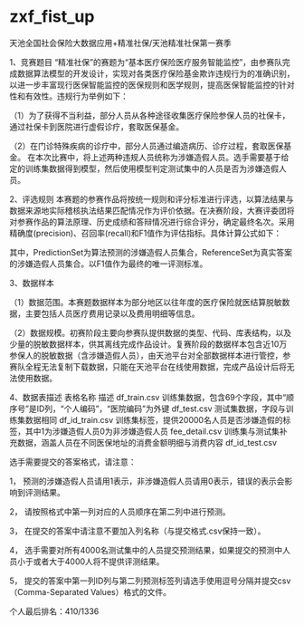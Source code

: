 # zxf_fist_up
天池全国社会保险大数据应用+精准社保/天池精准社保第一赛季

1、竞赛题目
“精准社保”的赛题为“基本医疗保险医疗服务智能监控”，由参赛队完成数据算法模型的开发设计，实现对各类医疗保险基金欺诈违规行为的准确识别，以进一步丰富现行医保智能监控的医保规则和医学规则，提高医保智能监控的针对性和有效性。违规行为举例如下：

（1）为了获得不当利益，部分人员从各种途径收集医疗保险参保人员的社保卡，通过社保卡到医院进行虚假诊疗，套取医保基金。

（2）在门诊特殊疾病的诊疗中，部分人员通过编造病历、诊疗过程，套取医保基金。
在本次比赛中，将上述两种违规人员统称为涉嫌造假人员。选手需要基于给定的训练集数据得到模型，然后使用模型判定测试集中的人员是否为涉嫌造假人员。

2、评选规则
本赛题的参赛作品将按统一规则和评分标准进行评选，以算法结果与数据来源地实际稽核执法结果匹配情况作为评价依据。在决赛阶段，大赛评委团将对参赛作品的算法原理、历史成绩和答辩情况进行综合评分，确定最终名次。采用精确度(precision)、召回率(recall)和F1值作为评估指标。具体计算公式如下：

其中，PredictionSet为算法预测的涉嫌造假人员集合，ReferenceSet为真实答案的涉嫌造假人员集合。以F1值作为最终的唯一评测标准。

3、数据样本

（1）数据范围。本赛题数据样本为部分地区以往年度的医疗保险就医结算脱敏数据，主要包括人员医疗费用记录以及费用明细等信息。

（2）数据规模。初赛阶段主要向参赛队提供数据的类型、代码、库表结构，以及少量的脱敏数据样本，供其离线完成作品设计。复赛阶段的数据样本包含近10万参保人的脱敏数据（含涉嫌造假人员），由天池平台对全部数据样本进行管控，参赛队全程无法复制下载数据，只能在天池平台在线使用数据，完成产品设计后将无法使用数据。

4、数据表描述
 表格名称
描述
df_train.csv
训练集数据，包含69个字段，其中“顺序号”是ID列，“个人编码”，“医院编码”为外键
df_test.csv
测试集数据，字段与训练集数据相同
df_id_train.csv
训练集标签，提供20000名人员是否涉嫌造假的标签，其中1为涉嫌造假人员0为非涉嫌造假人员
fee_detail.csv
训练集与测试集补充数据，涵盖人员在不同医保地址的消费金额明细与消费内容
df_id_test.csv

选手需要提交的答案格式，请注意：

1， 预测的涉嫌造假人员请用1表示，非涉嫌造假人员请用0表示，错误的表示会影响到评测结果。

2， 请按照格式中第一列对应的人员顺序在第二列中进行预测。

3， 在提交的答案中请注意不要加入列名称（与提交格式.csv保持一致）。

4， 选手需要对所有4000名测试集中的人员提交预测结果，如果提交的预测中人员小于或者大于4000人将不提供评测结果。

5， 提交的答案中第一列ID列与第二列预测标签列请选手使用逗号分隔并提交csv（Comma-Separated Values）格式的文件。

个人最后排名：410/1336
